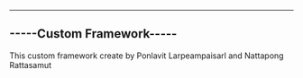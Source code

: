 --------------------------
-----Custom Framework-----
--------------------------

This custom framework create by Ponlavit Larpeampaisarl and Nattapong Rattasamut


